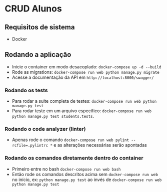 # CRUD Alunos

## Requisitos de sistema

- Docker

## Rodando a aplicação

- Inicie o container em modo desacoplado: `docker-compose up -d --build`
- Rode as migrations: `docker-compose run web python manage.py migrate`
- Acesse a documentação da API em `http://localhost:8000/swagger/`

### Rodando os tests

- Para rodar a suite completa de testes: `docker-compose run web python manage.py test`
- Para rodar teste em um arquivo específico: `docker-compose run web python manage.py test students.tests`.

### Rodando o code analyzer (linter)

- Apenas rode o comando `docker-compose run web pylint --rcfile=.pylintrc *` e as alterações necessárias serão apontadas

### Rodando os comandos diretamente dentro do container

- Primeiro entre no bash `docker-compose run web bash`
- Então rode os comandos descritos acima sem `docker-compose run web` no início, ex: `python manage.py test` ao invés de `docker-compose run web python manage.py test`
